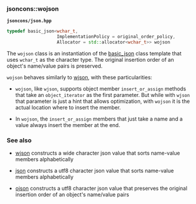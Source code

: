 ### jsoncons::wojson

__`jsoncons/json.hpp`__

```c++
typedef basic_json<wchar_t,
                   ImplementationPolicy = original_order_policy,
                   Allocator = std::allocator<wchar_t>> wojson
```
The `wojson` class is an instantiation of the [basic_json](basic_json.md) class template that uses `wchar_t` as the character type. The original insertion order of an object's name/value pairs is preserved. 

`wojson` behaves similarly to [wjson](wjson.md), with these particularities:

- `wojson`, like `wjson`, supports object member `insert_or_assign` methods that take an `object_iterator` as the first parameter. But while with `wjson` that parameter is just a hint that allows optimization, with `wojson` it is the actual location where to insert the member.

- In `wojson`, the `insert_or_assign` members that just take a name and a value always insert the member at the end.

### See also

- [wjson](wjson.md) constructs a wide character json value that sorts name-value members alphabetically

- [json](json.md) constructs a utf8 character json value that sorts name-value members alphabetically

- [ojson](ojson.md) constructs a utf8 character json value that preserves the original insertion order of an object's name/value pairs

